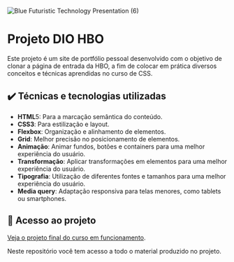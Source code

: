 
![Blue Futuristic Technology Presentation (6)](https://github.com/lshv04/DioHBO/assets/169161949/34d964f2-5737-4309-ab7a-afa68c2c2e1d)




# Projeto DIO HBO

Este projeto é um site de portfólio pessoal desenvolvido com o objetivo de clonar a página de entrada da HBO, a fim de colocar em prática diversos conceitos e técnicas aprendidas no curso de CSS.

## ✔️ Técnicas e tecnologias utilizadas
- **HTML**5: Para a marcação semântica do conteúdo.  
- **CSS3**: Para estilização e layout.  
- **Flexbox**: Organização e alinhamento de elementos.  
- **Grid**: Melhor precisão no posicionamento de elementos.  
- **Animação**: Animar fundos, botões e containers para uma melhor experiência do usuário.  
- **Transformação**: Aplicar transformações em elementos para uma melhor experiência do usuário.  
- **Tipografia**: Utilização de diferentes fontes e tamanhos para uma melhor experiência do usuário.  
- **Media query**: Adaptação responsiva para telas menores, como tablets ou smartphones.  


## 📁 Acesso ao projeto  

[Veja o projeto final do curso em funcionamento]().

Neste repositório você tem acesso a todo o material produzido no projeto.


